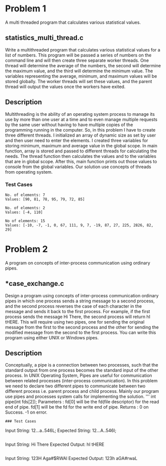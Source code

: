 # Problem 1 
A multi threaded program that calculates various statistical values.
## statistics_multi_thread.c
Write a multithreaded program that calculates various statistical values for a list of
numbers. This program will be passed a series of numbers on the command line and will
then create three separate worker threads. One thread will determine the average of the
numbers, the second will determine the maximum value, and the third will determine the
minimum value.
The variables representing the average, minimum, and maximum values will be stored
globally. The worker threads will set these values, and the parent thread will output the
values once the workers have exited.
## Description
Multithreading is the ability of an operating system process to manage its use by more than one user at a time and to even manage multiple requests by the same user without having to have multiple copies of the programming running in the computer. So, in this problem I have to create three different threads. I initialized an array of dynamic size as set by user and then user need to enter the elements. I created three variables for storing minimum, maximum and average value in the global scope. In main function, array is stored and passed to different threads for calculating the needs. The thread function then calculates the values and to the variables that are in global scope. After this, main function prints out those values to console from the global variables. Our solution use concepts of threads from operating system.
### Test Cases
```
No. of elements: 7
Values: [90, 81, 78, 95, 79, 72, 85]
```
```
No. of elements: 2
Values: [-4, 110] 
```
```
No of elements: 15
Values: [-10, -7, -1, 0, 67, 111, 9, 7, -19, 87, 27, 225, 2826, 82, 29] 
```
# Problem 2
A program on concepts of inter-process communication using ordinary pipes.
## *case_exchange.c
Design a program using concepts of inter-process communication ordinary pipes in
which one process sends a string message to a second process, and the second process
reverses the case of each character in the message and sends it back to the first process.
For example, if the first process sends the message Hi There, the second process will
return hI tHERE. This will require using two pipes, one for sending the original message
from the first to the second process and the other for sending the modified message from 
the second to the first process. You can write this program using either UNIX or
Windows pipes.
## Description
Conceptually, a pipe is a connection between two processes, such that the standard output from one process becomes the standard input of the other process. In UNIX Operating System, Pipes are useful for communication between related processes (inter-process communication). In this problem we need to declare two different pipes to communicate between two different process i.e. parent process and child process. Mainly our program use pipes and processes system calls for implementing the solution.
'''
int pipe(int fds[2]);
Parameters :
fd[0] will be the fd(file descriptor) for the 
read end of pipe.
fd[1] will be the fd for the write end of pipe.
Returns : 0 on Success.
-1 on error.
```
### Test Cases
```
Input String: 12…a..546L;
Expected String: 12…A..546l;
```
```
Input String: Hi There 
Expected Output: hI tHERE
```
```
Input String: 123H Aga#$RWAl
Expected Output: 123h aGA#rwaL
```
